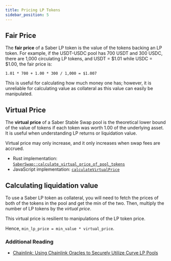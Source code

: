 ```yaml
---
title: Pricing LP Tokens
sidebar_position: 5
---
```


## Fair Price

The **fair price** of a Saber LP token is the value of the tokens backing an LP token. For example, if the USDT-USDC pool has 700 USDT and 300 USDC, there are 1,000 circulating LP tokens, and USDT = $1.01 while USDC = $1.00, the fair price is:

```
1.01 * 700 + 1.00 * 300 / 1,000 = $1.007
```

This is useful for calculating how much money one has; however, it is unreliable for calculating value as collateral as this value can easily be manipulated.

## Virtual Price

The **virtual price** of a Saber Stable Swap pool is the theoretical lower bound of the value of tokens if each token was worth 1.00 of the underlying asset. It is useful when understanding LP returns or liquidation value.

Virtual price may only increase, and it only increases when swap fees are accrued.

- Rust implementation: [`SaberSwap::calculate_virtual_price_of_pool_tokens`](https://docs.rs/stable-swap-math/1.7.0/stable_swap_math/price/struct.SaberSwap.html#method.calculate_virtual_price_of_pool_tokens)
- JavaScript implementation: [`calculateVirtualPrice`](https://github.com/saber-hq/saber-common/blob/master/packages/stableswap-sdk/src/calculator/amounts.ts#L15)

## Calculating liquidation value

To use a Saber LP token as collateral, you will need to fetch the prices
of both of the tokens in the pool and get the min of the two. Then, multiply the number of LP tokens by the _virtual price_.

This virtual price is resilient to manipulations of the LP token price.

Hence, `min_lp_price = min_value * virtual_price`.

### Additional Reading

- [Chainlink: Using Chainlink Oracles to Securely Utilize Curve LP Pools](https://blog.chain.link/using-chainlink-oracles-to-securely-utilize-curve-lp-pools/)
